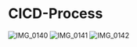 # CICD-Process

![IMG_0140](https://github.com/user-attachments/assets/8871bbac-9cdc-4387-af0b-bb5053c0b4ae)
![IMG_0141](https://github.com/user-attachments/assets/58d605aa-2d59-4389-bf6c-5c1b1ddd2ed0)
![IMG_0142](https://github.com/user-attachments/assets/af34411b-54b1-4341-a1fe-3f3d9d355171)
